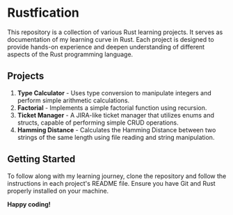 # Rustfication

This repository is a collection of various Rust learning projects. It serves as documentation of my learning curve in Rust. Each project is designed to provide hands-on experience and deepen understanding of different aspects of the Rust programming language.

## Projects

1. **Type Calculator** - Uses type conversion to manipulate integers and perform simple arithmetic calculations.
2. **Factorial** - Implements a simple factorial function using recursion.
3. **Ticket Manager** - A JIRA-like ticket manager that utilizes enums and structs, capable of performing simple CRUD operations.
4. **Hamming Distance** - Calculates the Hamming Distance between two strings of the same length using file reading and string manipulation.

## Getting Started

To follow along with my learning journey, clone the repository and follow the instructions in each project's README file. Ensure you have Git and Rust properly installed on your machine.

**Happy coding!**
